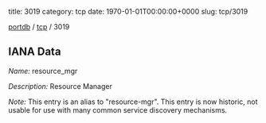 title: 3019
category: tcp
date: 1970-01-01T00:00:00+0000
slug: tcp/3019

[portdb](/) / [tcp](/category/tcp.html) / 3019


## IANA Data

_Name:_ resource_mgr

_Description:_ Resource Manager

_Note:_ This entry is an alias to "resource-mgr".
This entry is now historic, not usable for use with many
common service discovery mechanisms.

